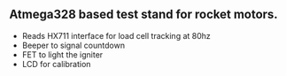 ## Atmega328 based test stand for rocket motors.

* Reads HX711 interface for load cell tracking at 80hz
* Beeper to signal countdown
* FET to light the igniter
* LCD for calibration

